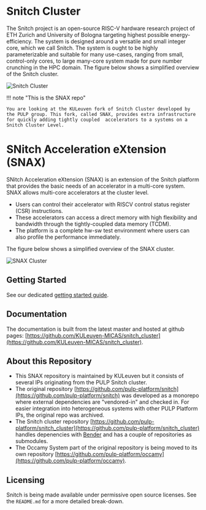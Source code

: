 # Snitch Cluster
The Snitch project is an open-source RISC-V hardware research project of ETH Zurich and University of Bologna targeting highest possible energy-efficiency. The system is designed around a versatile and small integer core, which we call Snitch. The system is ought to be highly parameterizable and suitable for many use-cases, ranging from small, control-only cores, to large many-core system made for pure number crunching in the HPC domain. The figure below shows a simplified overview of the Snitch cluster.

![Snitch Cluster](https://drive.google.com/uc?id=1SGog8sbGcCkSuyD_X2uLteuqpqYAhJKS)

!!! note "This is the SNAX repo"

    You are looking at the KULeuven fork of Snitch Cluster developed by the PULP group. This fork, called SNAX, provides extra infrastructure for quickly adding tightly coupled  accelerators to a systems on a Snitch Cluster Level.

# SNitch Acceleration eXtension (SNAX)
SNitch Acceleration eXtension (SNAX) is an extension of the Snitch platform that provides the basic needs of an accelerator in a multi-core system. SNAX allows multi-core accelerators at the cluster level.

* Users can control their accelerator with RISCV control status register (CSR) instructions.
* These accelerators can access a direct memory with high flexibility and bandwidth through the tightly-coupled data memory (TCDM).
* The platform is a complete hw-sw test environment where users can also profile the performance immediately.

The figure below shows a simplified overview of the SNAX cluster. 

![SNAX Cluster](https://drive.google.com/uc?id=1PqMhcxbqWnJdn-EawCfGetc0CbqfFCK_)


## Getting Started

See our dedicated [getting started guide](ug/getting_started.md).

## Documentation

The documentation is built from the latest master and hosted at github pages: [https://github.com/KULeuven-MICAS/snitch_cluster](https://github.com/KULeuven-MICAS/snitch_cluster).

## About this Repository

* This SNAX repository is maintained by KULeuven but it consists of several IPs originating from the PULP Snitch cluster.
* The original repository [https://github.com/pulp-platform/snitch](https://github.com/pulp-platform/snitch) was developed as a monorepo where external dependencies are "vendored-in" and checked in. For easier integration into heterogeneous systems with other PULP Platform IPs, the original repo was archived.
* The Snitch cluster repository [https://github.com/pulp-platform/snitch_cluster](https://github.com/pulp-platform/snitch_cluster) handles depenencies with [Bender](https://github.com/pulp-platform/bender) and has a couple of repositories as submodules.
* The Occamy System part of the original repository is being moved to its own repository [https://github.com/pulp-platform/occamy](https://github.com/pulp-platform/occamy). 


## Licensing

Snitch is being made available under permissive open source licenses. See the `README.md` for a more detailed break-down.
